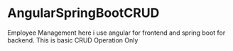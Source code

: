 # AngularSpringBootCRUD
Employee Management here i use angular for frontend and spring boot for backend. This is basic CRUD Operation Only  
